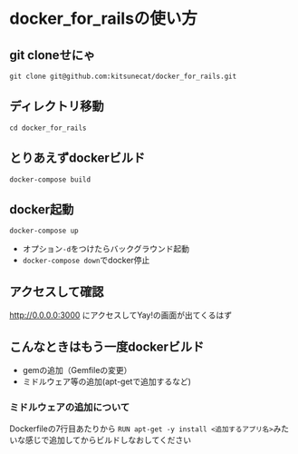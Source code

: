 # docker_for_railsの使い方
## git cloneせにゃ
`git clone git@github.com:kitsunecat/docker_for_rails.git`

## ディレクトリ移動
`cd docker_for_rails`

## とりあえずdockerビルド
`docker-compose build`

## docker起動
`docker-compose up`
- オプション`-d`をつけたらバックグラウンド起動
- `docker-compose down`でdocker停止

## アクセスして確認
http://0.0.0.0:3000 にアクセスしてYay!の画面が出てくるはず

## こんなときはもう一度dockerビルド
- gemの追加（Gemfileの変更）
- ミドルウェア等の追加(apt-getで追加するなど)

### ミドルウェアの追加について
Dockerfileの7行目あたりから
`RUN apt-get -y install <追加するアプリ名>`みたいな感じで追加してからビルドしなおしてください
